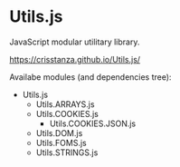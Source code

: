 # Utils.js

JavaScript modular utilitary library.

https://crisstanza.github.io/Utils.js/


Availabe modules (and dependencies tree):

  - Utils.js
    - Utils.ARRAYS.js
    - Utils.COOKIES.js
      - Utils.COOKIES.JSON.js
    - Utils.DOM.js
    - Utils.FOMS.js
    - Utils.STRINGS.js
